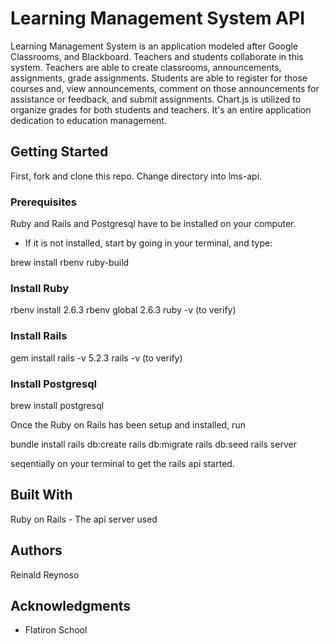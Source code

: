 # Learning Management System API

Learning Management System is an application modeled after Google Classrooms, and Blackboard. Teachers and students collaborate in this system. Teachers are able to create classrooms, announcements, assignments, grade assignments. Students are able to register for those courses and, view announcements, comment on those announcements for assistance or feedback, and submit assignments. Chart.js is utilized to organize grades for both students and teachers. It's an entire application dedication to education management.

## Getting Started
First, fork and clone this repo. Change directory into lms-api. 

### Prerequisites
Ruby and Rails and Postgresql have to be installed on your computer. 

* If it is not installed, start by going in your terminal, and type:

brew install rbenv ruby-build

### Install Ruby
rbenv install 2.6.3
rbenv global 2.6.3
ruby -v (to verify)

### Install Rails
gem install rails -v 5.2.3
rails -v (to verify)

### Install Postgresql
brew install postgresql

Once the Ruby on Rails has been setup and installed, run 

bundle install 
rails db:create 
rails db:migrate 
rails db:seed 
rails server 

seqentially on your terminal to get the rails api started.

## Built With
Ruby on Rails - The api server used

## Authors
Reinald Reynoso

## Acknowledgments
* Flatiron School